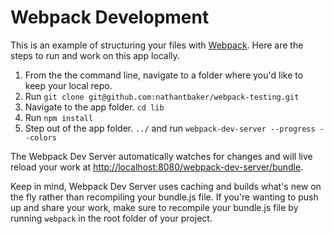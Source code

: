 # Webpack Development

This is an example of structuring your files with [Webpack](https://webpack.github.io/). Here are the steps to run and work on this app locally.

1. From the the command line, navigate to a folder where you'd like to keep your local repo.
1. Run `git clone git@github.com:nathantbaker/webpack-testing.git`
1. Navigate to the app folder. `cd lib `
1. Run `npm install`
1. Step out of the app folder. `../` and run `webpack-dev-server --progress --colors`

The Webpack Dev Server automatically watches for changes and will live reload your work at [http://localhost:8080/webpack-dev-server/bundle](http://localhost:8080/webpack-dev-server/bundle).

Keep in mind, Webpack Dev Server uses caching and builds what's new on the fly rather than recompiling your bundle.js file. If you're wanting to push up and share your work, make sure to recompile your bundle.js file by running `webpack` in the root folder of your project.